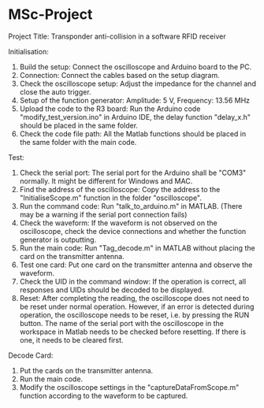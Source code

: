 # MSc-Project
Project Title: Transponder anti-collision in a software RFID receiver

Initialisation: 
1. Build the setup:                 Connect the oscilloscope and Arduino board to the PC.
2. Connection:                      Connect the cables based on the setup diagram.
3. Check the oscilloscope setup:    Adjust the impedance for the channel and close the auto trigger.
4. Setup of the function generator: Amplitude: 5 V, Frequency: 13.56 MHz 
5. Upload the code to the R3 board: Run the Arduino code "modify_test_version.ino" in Arduino IDE, the delay function "delay_x.h" should be placed in the same folder.
6. Check the code file path:        All the Matlab functions should be placed in the same folder with the main code.

Test:
1. Check the serial port:                  The serial port for the Arduino shall be "COM3" normally. It might be different for Windows and MAC.
2. Find the address of the oscilloscope:   Copy the address to the "InitialiseScope.m" function in the folder "oscilloscope".
3. Run the command code:                   Run "talk_to_arduino.m" in MATLAB. (There may be a warning if the serial port connection fails)
4. Check the waveform:                     If the waveform is not observed on the oscilloscope, check the device connections and whether the function generator is outputting.
5. Run the main code:                      Run "Tag_decode.m" in MATLAB without placing the card on the transmitter antenna.   
6. Test one card:                          Put one card on the transmitter antenna and observe the waveform.
7. Check the UID in the command window:    If the operation is correct, all responses and UIDs should be decoded to be displayed.
8. Reset:                                  After completing the reading, the oscilloscope does not need to be reset under normal operation.
                                           However, if an error is detected during operation, the oscilloscope needs to be reset, i.e. by pressing the RUN button. The name of the                                            serial port with the oscilloscope in the workspace in Matlab needs to be checked before resetting. If there is one, it needs to be                                                 cleared first.

Decode Card:
1. Put the cards on the transmitter antenna.
2. Run the main code.
3. Modify the oscilloscope settings in the "captureDataFromScope.m" function according to the waveform to be captured.
